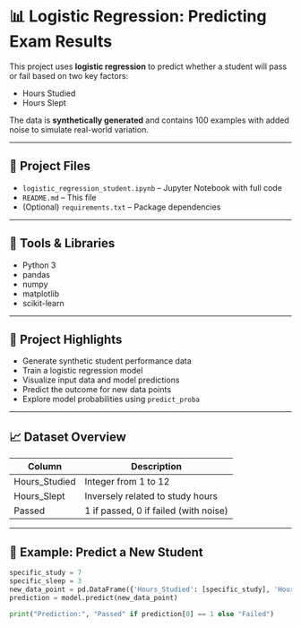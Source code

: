 # 📊 Logistic Regression: Predicting Exam Results

This project uses **logistic regression** to predict whether a student will pass or fail based on two key factors:

- Hours Studied
- Hours Slept

The data is **synthetically generated** and contains 100 examples with added noise to simulate real-world variation.

---

## 📁 Project Files

- `logistic_regression_student.ipynb` – Jupyter Notebook with full code
- `README.md` – This file
- (Optional) `requirements.txt` – Package dependencies

---

## 🔧 Tools & Libraries

- Python 3
- pandas
- numpy
- matplotlib
- scikit-learn

---

## 🧠 Project Highlights

- Generate synthetic student performance data
- Train a logistic regression model
- Visualize input data and model predictions
- Predict the outcome for new data points
- Explore model probabilities using `predict_proba`

---

## 📈 Dataset Overview

| Column         | Description                            |
|----------------|----------------------------------------|
| Hours_Studied  | Integer from 1 to 12                   |
| Hours_Slept    | Inversely related to study hours       |
| Passed         | 1 if passed, 0 if failed (with noise)  |

---

## 🧪 Example: Predict a New Student

```python
specific_study = 7
specific_sleep = 3
new_data_point = pd.DataFrame({'Hours_Studied': [specific_study], 'Hours_Slept': [specific_sleep]})
prediction = model.predict(new_data_point)

print("Prediction:", "Passed" if prediction[0] == 1 else "Failed")
